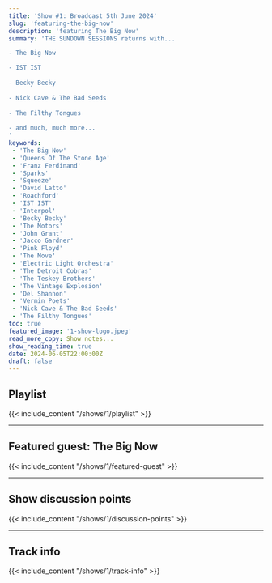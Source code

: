 ```yaml
---
title: 'Show #1: Broadcast 5th June 2024'
slug: 'featuring-the-big-now'
description: 'featuring The Big Now'
summary: 'THE SUNDOWN SESSIONS returns with...

- The Big Now

- IST IST
                    
- Becky Becky 
          
- Nick Cave & The Bad Seeds
          
- The Filthy Tongues
          
- and much, much more...
'
keywords:
 - 'The Big Now'
 - 'Queens Of The Stone Age'
 - 'Franz Ferdinand'
 - 'Sparks'
 - 'Squeeze'
 - 'David Latto'
 - 'Roachford'
 - 'IST IST'
 - 'Interpol'
 - 'Becky Becky'
 - 'The Motors'
 - 'John Grant'
 - 'Jacco Gardner'
 - 'Pink Floyd'
 - 'The Move'
 - 'Electric Light Orchestra'
 - 'The Detroit Cobras'
 - 'The Teskey Brothers'
 - 'The Vintage Explosion'
 - 'Del Shannon'
 - 'Vermin Poets'
 - 'Nick Cave & The Bad Seeds'
 - 'The Filthy Tongues'
toc: true
featured_image: '1-show-logo.jpeg'
read_more_copy: Show notes...
show_reading_time: true
date: 2024-06-05T22:00:00Z
draft: false
---
```


## Playlist
{{< include_content "/shows/1/playlist" >}}

---

## Featured guest: The Big Now
{{< include_content "/shows/1/featured-guest" >}}

---

## Show discussion points
{{< include_content "/shows/1/discussion-points" >}}

---

## Track info
{{< include_content "/shows/1/track-info" >}}
